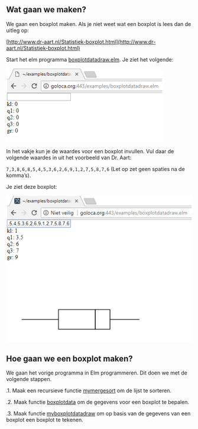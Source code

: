 ## Wat gaan we maken?
We gaan een boxplot maken. Als je niet weet wat een boxplot is lees dan de uitleg op:

[http://www.dr-aart.nl/Statistiek-boxplot.html](http://www.dr-aart.nl/Statistiek-boxplot.html)

Start het elm programma
[boxplotdatadraw.elm](http://goloca.org:443/examples/boxplotdatadraw.elm). Je ziet het volgende:

![elmex1.1.png](elmex1.1.png)

In het vakje kun je de waardes voor een boxplot invullen. Vul daar de volgende waardes in uit het voorbeeld van Dr. Aart:

`7,3,8,6,8,5,4,5,3,6,2,6,9,1,2,7,5,8,7,6` (Let op zet geen spaties na de komma’s).

Je ziet deze boxplot:

![elmex1.2.png](elmex1.2.png)

## Hoe gaan we een boxplot maken?

We gaan het vorige programma in Elm programmeren. Dit doen we met de volgende stappen.

.1. Maak een recursieve functie [mymergesort](mymergesort) om de lijst te sorteren.

.2. Maak functie [boxplotdata](myboxplotdata) om de gegevens voor een boxplot te bepalen.

.3. Maak functie [myboxplotdatadraw](myboxplotdatadraw) om op basis van de gegevens van een boxplot een boxplot te tekenen.
